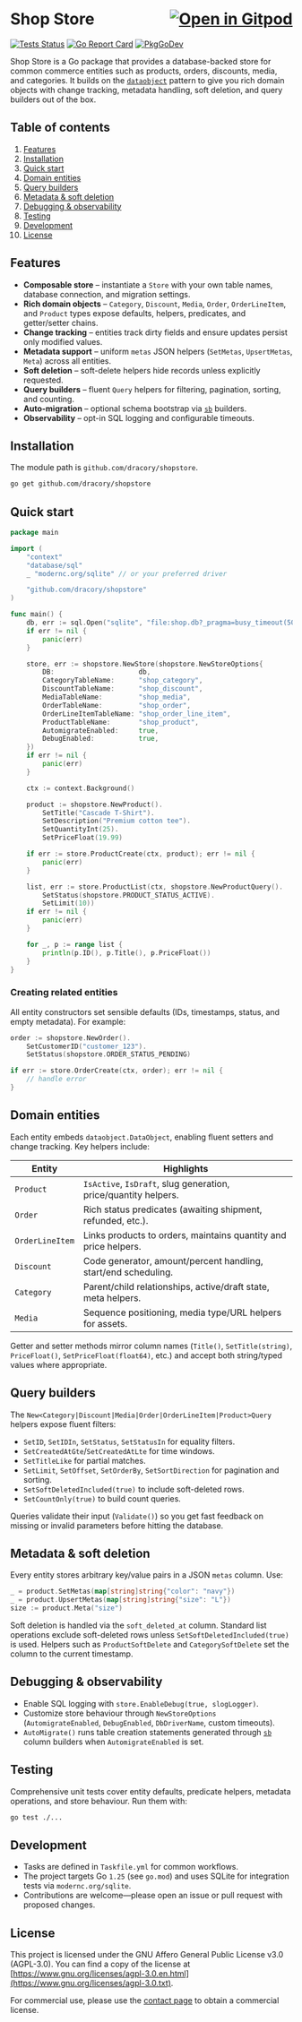 # Shop Store <a href="https://gitpod.io/#https://github.com/gouniverse/shopstore" style="float:right"><img src="https://gitpod.io/button/open-in-gitpod.svg" alt="Open in Gitpod" loading="lazy"></a>

[![Tests Status](https://github.com/gouniverse/shopstore/actions/workflows/tests.yml/badge.svg?branch=main)](https://github.com/gouniverse/shopstore/actions/workflows/tests.yml)
[![Go Report Card](https://goreportcard.com/badge/github.com/gouniverse/shopstore)](https://goreportcard.com/report/github.com/gouniverse/shopstore)
[![PkgGoDev](https://pkg.go.dev/badge/github.com/dracory/shopstore)](https://pkg.go.dev/github.com/dracory/shopstore)

Shop Store is a Go package that provides a database-backed store for common commerce entities such as products, orders, discounts, media, and categories. It builds on the [`dataobject`](https://github.com/dracory/dataobject) pattern to give you rich domain objects with change tracking, metadata handling, soft deletion, and query builders out of the box.

## Table of contents

1. [Features](#features)
2. [Installation](#installation)
3. [Quick start](#quick-start)
4. [Domain entities](#domain-entities)
5. [Query builders](#query-builders)
6. [Metadata & soft deletion](#metadata--soft-deletion)
7. [Debugging & observability](#debugging--observability)
8. [Testing](#testing)
9. [Development](#development)
10. [License](#license)

## Features

- **Composable store** – instantiate a `Store` with your own table names, database connection, and migration settings.
- **Rich domain objects** – `Category`, `Discount`, `Media`, `Order`, `OrderLineItem`, and `Product` types expose defaults, helpers, predicates, and getter/setter chains.
- **Change tracking** – entities track dirty fields and ensure updates persist only modified values.
- **Metadata support** – uniform `metas` JSON helpers (`SetMetas`, `UpsertMetas`, `Meta`) across all entities.
- **Soft deletion** – soft-delete helpers hide records unless explicitly requested.
- **Query builders** – fluent `Query` helpers for filtering, pagination, sorting, and counting.
- **Auto-migration** – optional schema bootstrap via [`sb`](https://github.com/dracory/sb) builders.
- **Observability** – opt-in SQL logging and configurable timeouts.

## Installation

The module path is `github.com/dracory/shopstore`.

```bash
go get github.com/dracory/shopstore
```

## Quick start

```go
package main

import (
    "context"
    "database/sql"
    _ "modernc.org/sqlite" // or your preferred driver

    "github.com/dracory/shopstore"
)

func main() {
    db, err := sql.Open("sqlite", "file:shop.db?_pragma=busy_timeout(5000)&cache=shared")
    if err != nil {
        panic(err)
    }

    store, err := shopstore.NewStore(shopstore.NewStoreOptions{
        DB:                     db,
        CategoryTableName:      "shop_category",
        DiscountTableName:      "shop_discount",
        MediaTableName:         "shop_media",
        OrderTableName:         "shop_order",
        OrderLineItemTableName: "shop_order_line_item",
        ProductTableName:       "shop_product",
        AutomigrateEnabled:     true,
        DebugEnabled:           true,
    })
    if err != nil {
        panic(err)
    }

    ctx := context.Background()

    product := shopstore.NewProduct().
        SetTitle("Cascade T-Shirt").
        SetDescription("Premium cotton tee").
        SetQuantityInt(25).
        SetPriceFloat(19.99)

    if err := store.ProductCreate(ctx, product); err != nil {
        panic(err)
    }

    list, err := store.ProductList(ctx, shopstore.NewProductQuery().
        SetStatus(shopstore.PRODUCT_STATUS_ACTIVE).
        SetLimit(10))
    if err != nil {
        panic(err)
    }

    for _, p := range list {
        println(p.ID(), p.Title(), p.PriceFloat())
    }
}
```

### Creating related entities

All entity constructors set sensible defaults (IDs, timestamps, status, and empty metadata). For example:

```go
order := shopstore.NewOrder().
    SetCustomerID("customer_123").
    SetStatus(shopstore.ORDER_STATUS_PENDING)

if err := store.OrderCreate(ctx, order); err != nil {
    // handle error
}
```

## Domain entities

Each entity embeds `dataobject.DataObject`, enabling fluent setters and change tracking. Key helpers include:

| Entity | Highlights |
| --- | --- |
| `Product` | `IsActive`, `IsDraft`, slug generation, price/quantity helpers. |
| `Order` | Rich status predicates (awaiting shipment, refunded, etc.). |
| `OrderLineItem` | Links products to orders, maintains quantity and price helpers. |
| `Discount` | Code generator, amount/percent handling, start/end scheduling. |
| `Category` | Parent/child relationships, active/draft state, meta helpers. |
| `Media` | Sequence positioning, media type/URL helpers for assets. |

Getter and setter methods mirror column names (`Title()`, `SetTitle(string)`, `PriceFloat()`, `SetPriceFloat(float64)`, etc.) and accept both string/typed values where appropriate.

## Query builders

The `New<Category|Discount|Media|Order|OrderLineItem|Product>Query` helpers expose fluent filters:

- `SetID`, `SetIDIn`, `SetStatus`, `SetStatusIn` for equality filters.
- `SetCreatedAtGte`/`SetCreatedAtLte` for time windows.
- `SetTitleLike` for partial matches.
- `SetLimit`, `SetOffset`, `SetOrderBy`, `SetSortDirection` for pagination and sorting.
- `SetSoftDeletedIncluded(true)` to include soft-deleted rows.
- `SetCountOnly(true)` to build count queries.

Queries validate their input (`Validate()`) so you get fast feedback on missing or invalid parameters before hitting the database.

## Metadata & soft deletion

Every entity stores arbitrary key/value pairs in a JSON `metas` column. Use:

```go
_ = product.SetMetas(map[string]string{"color": "navy"})
_ = product.UpsertMetas(map[string]string{"size": "L"})
size := product.Meta("size")
```

Soft deletion is handled via the `soft_deleted_at` column. Standard list operations exclude soft-deleted rows unless `SetSoftDeletedIncluded(true)` is used. Helpers such as `ProductSoftDelete` and `CategorySoftDelete` set the column to the current timestamp.

## Debugging & observability

- Enable SQL logging with `store.EnableDebug(true, slogLogger)`.
- Customize store behaviour through `NewStoreOptions` (`AutomigrateEnabled`, `DebugEnabled`, `DbDriverName`, custom timeouts).
- `AutoMigrate()` runs table creation statements generated through [`sb`](https://github.com/dracory/sb) column builders when `AutomigrateEnabled` is set.

## Testing

Comprehensive unit tests cover entity defaults, predicate helpers, metadata operations, and store behaviour. Run them with:

```bash
go test ./...
```

## Development

- Tasks are defined in `Taskfile.yml` for common workflows.
- The project targets Go `1.25` (see `go.mod`) and uses SQLite for integration tests via `modernc.org/sqlite`.
- Contributions are welcome—please open an issue or pull request with proposed changes.

## License

This project is licensed under the GNU Affero General Public License v3.0 (AGPL-3.0). You can find a copy of the license at [https://www.gnu.org/licenses/agpl-3.0.en.html](https://www.gnu.org/licenses/agpl-3.0.txt).

For commercial use, please use the [contact page](https://lesichkov.co.uk/contact) to obtain a commercial license.
